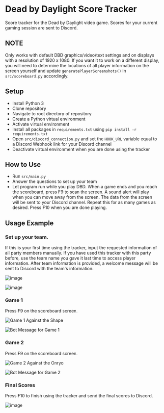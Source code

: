 # Dead by Daylight Score Tracker
Score tracker for the Dead by Daylight video game. Scores for your current gaming session are sent to Discord.

## NOTE

Only works with default DBD graphics/video/text settings and on displays with a resolution of 1920 x 1080. If you want it to work on a different display, you will need to determine the locations of all player information on the screen yourself and update `generatePlayerScreenshots()` in `src/scoreboard.py` accordingly.

## Setup
- Install Python 3
- Clone repository
- Navigate to root directory of repository
- Create a Python virtual environment
- Activate virtual environment
- Install all packages in `requirements.txt` using `pip install -r requirements.txt`
- Open `src/discord_connection.py` and set the `HOOK_URL` variable equal to a Discord Webhook link for your Discord channel
- Deactivate virtual environment when you are done using the tracker

## How to Use
- Run `src/main.py`
- Answer the questions to set up your team
- Let program run while you play DBD. When a game ends and you reach the scoreboard, press F9 to scan the screen. A sound alert will play when you can move away from the screen. The data from the screen will be sent to your Discord channel. Repeat this for as many games as desired. Press F10 when you are done playing.

## Usage Example

### Set up your team. 
If this is your first time using the tracker, input the requested information of all party members manually.
If you have used this tracker with this party before, use the team name you gave it last time to access player information.
After team information is provided, a welcome message will be sent to Discord with the team's information.

![image](https://user-images.githubusercontent.com/42816266/192924194-885383a5-4916-4d33-a0e2-c92fef4e51d2.png)

![image](https://user-images.githubusercontent.com/42816266/192916173-493ad476-3fa9-4482-927c-862aca7f59f5.png)

### Game 1
Press F9 on the scoreboard screen.

![Game 1 Against the Shape](https://user-images.githubusercontent.com/42816266/192924972-c6adbc41-59c7-41ea-bdd4-f8c8f065dd40.png)

![Bot Message for Game 1](https://user-images.githubusercontent.com/42816266/192924878-e77b7817-f851-45d5-bb96-0fadf4e5f446.png)


### Game 2

Press F9 on the scoreboard screen.

![Game 2 Against the Onryo](https://user-images.githubusercontent.com/42816266/192925146-6c1172d8-647a-4c86-9b11-df1d07bd9e4f.png)

![Bot Message for Game 2](https://user-images.githubusercontent.com/42816266/192924920-326661be-8c1c-4330-b856-4086281ce663.png)

### Final Scores

Press F10 to finish using the tracker and send the final scores to Discord.

![image](https://user-images.githubusercontent.com/42816266/192916227-6929be78-139f-4ad7-85bf-248d10418f5b.png)
